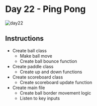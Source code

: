 # Day 22 - Ping Pong
![day22](https://github.com/user-attachments/assets/1f51ddb5-0f70-4e1f-836d-0634d43cba13)

## Instructions
* Create ball class
  * Make ball move
  * Create ball bounce function
* Create paddle class
  * Create up and down functions
* Create scoreboard class
  * Create scoreboard update function
* Create main file
  * Create ball border movement logic
  * Listen to key inputs 
